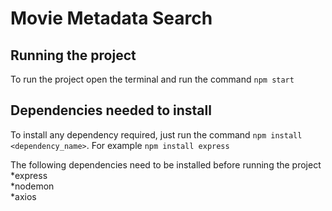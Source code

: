 # Movie Metadata Search

## Running the project

To run the project open the terminal and run the command `npm start`

## Dependencies needed to install

To install any dependency required, just run the command `npm install <dependency_name>`. 
For example `npm install express`

The following dependencies need to be installed before running the project\
*express\
*nodemon\
*axios

